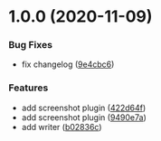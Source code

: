 # 1.0.0 (2020-11-09)


### Bug Fixes

* fix changelog ([9e4cbc6](https://github.com/sishenhei7/klook-page-test/commit/9e4cbc6c2243ed4c9295960447d394dd42f474d5))


### Features

* add screenshot plugin ([422d64f](https://github.com/sishenhei7/klook-page-test/commit/422d64f3ee4b8ebf94dfa6db644a6f32bf5062d8))
* add screenshot plugin ([9490e7a](https://github.com/sishenhei7/klook-page-test/commit/9490e7ab51c7d51ce333a6f51a08de08f5bd6e6b))
* add writer ([b02836c](https://github.com/sishenhei7/klook-page-test/commit/b02836ccb96333ec6a61ddbae26219b39eec747c))



